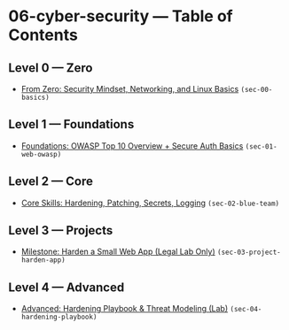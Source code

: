 # 06-cyber-security — Table of Contents

## Level 0 — Zero

- [From Zero: Security Mindset, Networking, and Linux Basics](sec-00-basics.md) `(sec-00-basics)`

## Level 1 — Foundations

- [Foundations: OWASP Top 10 Overview + Secure Auth Basics](sec-01-web-owasp.md) `(sec-01-web-owasp)`

## Level 2 — Core

- [Core Skills: Hardening, Patching, Secrets, Logging](sec-02-blue-team.md) `(sec-02-blue-team)`

## Level 3 — Projects

- [Milestone: Harden a Small Web App (Legal Lab Only)](sec-03-project-harden-app.md) `(sec-03-project-harden-app)`

## Level 4 — Advanced

- [Advanced: Hardening Playbook & Threat Modeling (Lab)](sec-04-hardening-playbook.md) `(sec-04-hardening-playbook)`
